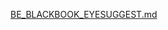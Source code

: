 [BE_BLACKBOOK_EYESUGGEST.md](https://github.com/Zafar7645/EyeSuggest/files/11995010/BE_BLACKBOOK_EYESUGGEST.md)
